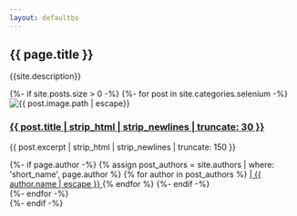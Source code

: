 ```yaml
---
layout: defaultbs
---
```


<div class="breadcrumbs">
    <div class="container">
        <h2>{{ page.title }}</h2>
        <p>{{site.description}} </p>
    </div>
</div>

<section id="courses" class="courses">
    <div class="container">
        <div class="row">
            {%- if site.posts.size > 0 -%}
            {%- for post in site.categories.selenium -%}
            <div class="col-lg-4 col-md-6 d-flex align-items-stretch">
                <div class="course-item">
                    <img src="{{ post.image.path | escape}}" loading="lazy" class="img-fluid"
                        alt="{{ post.image.path | escape}}">
                    <div class="course-content">
                        <h3><a title="{{ post.title | escape}}"
                                href="{{ post.url | relative_url }}">{{ post.title | strip_html | strip_newlines | truncate: 30 }}</a>
                        </h3>
                        <p>{{ post.excerpt | strip_html | strip_newlines | truncate: 150 }} </p>
                        <div class="trainer d-flex justify-content-between align-items-center">
                            <div class="trainer-profile d-flex align-items-center">
                                {%- if page.author -%}
                                {% assign post_authors = site.authors | where: 'short_name', page.author %}
                                {% for author in post_authors %}
                                <a href="{{ author.url }}">
                                    | <span itemprop="author" itemscope itemtype="http://schema.org/Person">
                                        <span itemprop="name">{{ author.name | escape }}</span></span>
                                </a>
                                {% endfor %}
                                {%- endif -%}
                            </div>
                        </div>
                    </div>
                </div>
            </div>
            {%- endfor -%}
        </div>
        {%- endif -%}
    </div>
</section>
